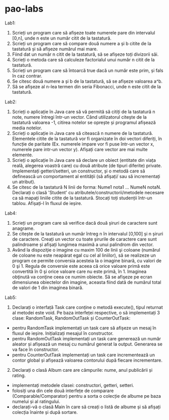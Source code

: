 # pao-labs

Lab1:
1. Scrieți un program care să afișeze toate numerele pare din intervalul [0,n], unde n este un număr citit de la tastatură.
2. Scrieți un program care să compare două numere a și b citite de la tastatură și să afișeze numărul mai mare.
3. Fiind dat un număr n citit de la tastatură, să se afișeze toți divizorii săi.
4. Scrieți o metoda care să calculeze factorialul unui număr n citit de la tastatură.
5. Scrieți un program care să întoarcă true dacă un număr este prim, și fals în caz contrar.
6. Se citesc două numere a și b de la tastatură, să se afișeze valoarea a^b.
7. Să se afișeze al n-lea termen din seria Fibonacci, unde n este citit de la tastatură.

Lab2:
1. Scrieți o aplicație în Java care să vă permită să citiți de la tastatură n note, numere întregi într-un vector. Când utilizatorul citește de la tastatură valoarea -1, citirea notelor se oprește și programul afișează media notelor.
2. Scrieți o aplicație in Java care să citească n numere de la tastatură. Elementele citite de la tastatură vor fi organizate în doi vectori diferiți, în funcție de paritate (Ex. numerele impare vor fi puse într-un vector x, numerele pare intr-un vector y). Afișați care vector are mai multe elemente.
3. Scrieți o aplicație în Java care să declare un obiect (entitate din viața reală, alegerea voastră care) cu două atribute (de tipuri diferite) private. Implementați getteri/setteri, un constructor, și o metodă care să definească un comportament al entității (să afișați/ sau să incrementați un atribut).
4. Se citesc de la tastatură N linii de forma:
Nume1 nota1
...
NumeN notaN.
Declarați o clasă 'Student' cu atributele/constructorii/metodele necesare ca să mapați liniile citite de la tastatură. Stocați toți studenții într-un tablou. Afișați-l în fluxul de ieșire.

Lab4:
1. Scrieți un program care să verifice dacă două șiruri de caractere sunt anagrame.
2. Se citește de la tastatură un număr întreg n în intervalul [0,100] și n șiruri de caractere. Creați un vector cu toate șirurile de caractere care sunt palindroame și afișați lungimea maximă a unui palindrom din vector.
3. Având la dispoziţie o imagine cu maxim 100 de linii şi coloane (numărul de coloane nu este neapărat egal cu cel al liniilor), să se realizeze un program ce permite conversia acesteia la o imagine binară, cu valori de 0 şi 1. Regula de conversie este aceea că orice valoare primă este convertită în 0 şi orice valoare care nu este primă, în 1. Imaginea obţinută va conţine ceea ce numim obiecte. Să se afişeze pe ecran dimensiunea obiectelor din imagine, aceasta fiind dată de numărul total de valori de 1 din imaginea binară.

Lab5:
1. Declarați o interfață Task care conține o metodă execute(), tipul returnat al metodei este void. Pe baza interfeței respective, o să implementați 3 clase: RandomTask, RandomOutTask și CounterOutTask:
- pentru RandomTask implementați un task care să afișeze un
mesaj în fluxul de ieșire. Inițializați mesajul în constructor.
- pentru RandomOutTask implementați un task care generează un număr aleator și afișează un mesaj cu numărul generat la output. Generarea se va face în constructor.
- pentru CounterOutTask implementați un task care incrementează un contor global și afișează valoarea contorului după fiecare incrementare.
2. Declarați o clasă Album care are câmpurile: nume, anul publicării și rating.
- implementați metodele clasei: constructori, getteri, setteri.
- folosiți una din cele două interfețe de comparare (Comparable/Comparator) pentru a sorta o colecție de albume pe baza numelui și al ratingului.
- declarați-vă o clasă Main în care să creați o listă de albume și să afișați colecția înainte și după sortare.